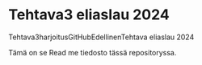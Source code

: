 # Tehtava3 eliaslau 2024
Tehtava3harjoitusGitHubEdellinenTehtava eliaslau 2024

Tämä on se Read me   tiedosto tässä repositoryssa.
